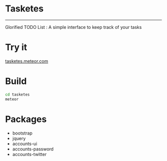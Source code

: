 # Tasketes
---

Glorified TODO List : A simple interface to keep track of your tasks

# Try it

[tasketes.meteor.com](tasketes.meteor.com)

# Build

```bash
cd tasketes
meteor
```
# Packages

- bootstrap
- jquery
- accounts-ui
- accounts-password
- accounts-twitter
